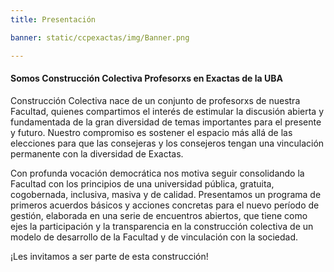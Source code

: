 ```yaml
---
title: Presentación

banner: static/ccpexactas/img/Banner.png

---
```


#### Somos Construcción Colectiva Profesorxs en Exactas de la UBA

Construcción Colectiva nace de un conjunto de profesorxs de nuestra Facultad, quienes
compartimos el interés de estimular la discusión abierta y fundamentada de la gran diversidad
de temas importantes para el presente y futuro. Nuestro compromiso es sostener el espacio
más allá de las elecciones para que las consejeras y los consejeros tengan una vinculación
permanente con la diversidad de Exactas.


Con profunda vocación democrática nos motiva seguir consolidando la Facultad con los
principios de una universidad pública, gratuita, cogobernada, inclusiva, masiva y de calidad.
Presentamos un programa de primeros acuerdos básicos y acciones concretas para el nuevo
período de gestión, elaborada en una serie de encuentros abiertos, que tiene como ejes la
participación y la transparencia en la construcción colectiva de un modelo de desarrollo de la
Facultad y de vinculación con la sociedad.


¡Les invitamos a ser parte de esta construcción!